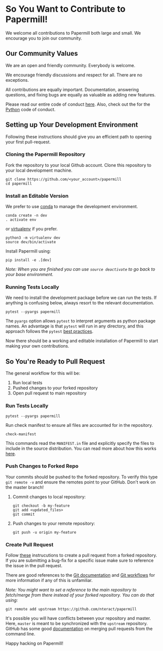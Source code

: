 # So You Want to Contribute to Papermill!
We welcome all contributions to Papermill both large and small. We encourage you to join our community.

## Our Community Values

We are an open and friendly community. Everybody is welcome.

We encourage friendly discussions and respect for all. There are no exceptions.

All contributions are equally important. Documentation, answering questions, and fixing bugs are equally as valuable as adding new features.

Please read our entire code of conduct [here](https://github.com/nteract/nteract/blob/master/CODE_OF_CONDUCT.md). Also, check out the for the [Python](https://github.com/nteract/nteract/blob/master/CODE_OF_CONDUCT.md) code of conduct.

## Setting up Your Development Environment
Following these instructions should give you an efficient path to opening your first pull-request.

### Cloning the Papermill Repository
Fork the repository to your local Github account. Clone this repository to your local development machine.
```
git clone https://github.com/<your_account>/papermill
cd papermill
```

### Install an Editable Version
We prefer to use [conda](https://conda.io/docs/user-guide/tasks/manage-environments.html) to manage the development environment.
```
conda create -n dev
. activate env
```
or [virtualenv](https://packaging.python.org/guides/installing-using-pip-and-virtualenv/) if you prefer.
```
python3 -m virtualenv dev
source dev/bin/activate
```

Install Papermill using:
```
pip install -e .[dev]
```

_Note: When you are finished you can use `source deactivate` to go back to your base environment._

### Running Tests Locally

We need to install the development package before we can run the tests. If anything is confusing below, always resort to the relevant documentation.
```
pytest --pyargs papermill
```
The `pyargs` option allows `pytest` to interpret arguments as python package names. An advantage is that `pytest` will run in any directory, and this approach follows the `pytest` [best practices](https://docs.pytest.org/en/latest/goodpractices.html#tests-as-part-of-application-code).

Now there should be a working and editable installation of Papermill to start making your own contributions.

## So You're Ready to Pull Request

The general workflow for this will be:
1. Run local tests
2. Pushed changes to your forked repository
3. Open pull request to main repository

### Run Tests Locally

```
pytest --pyargs papermill
```

Run check manifest to ensure all files are accounted for in the repository.
```
check-manifest
```
This commands read the `MANIFEST.in` file and explicitly specify the files to include in the source distribution. You can read more about how this works [here](https://docs.python.org/3/distutils/sourcedist.html).

### Push Changes to Forked Repo

Your commits should be pushed to the forked repository. To verify this type ```git remote -v``` and ensure the remotes point to your GitHub. Don't work on the master branch!

1. Commit changes to local repository:
    ```
    git checkout -b my-feature
    git add <updated_files>
    git commit
    ```
2. Push changes to your remote repository:
    ```
    git push -u origin my-feature
    ```

### Create Pull Request

Follow [these](https://help.github.com/articles/creating-a-pull-request-from-a-fork/) instrucutions to create a pull request from a forked repository. If you are submitting a bug-fix for a specific issue make sure to reference the issue in the pull request.

There are good references to the [Git documentation](https://git-scm.com/doc) and [Git workflows](https://docs.scipy.org/doc/numpy/dev/gitwash/development_workflow.html) for more information if any of this is unfamiliar.

_Note: You might want to set a reference to the main repository to fetch/merge from there instead of your forked repository. You can do that using:_
```
git remote add upstream https://github.com/nteract/papermill
```

It's possible you will have conflicts between your repository and master. Here, `master` is meant to be synchronized with the ```upstream``` repository.  GitHub has some good [documentation](https://help.github.com/articles/resolving-a-merge-conflict-using-the-command-line/) on merging pull requests from the command line.

Happy hacking on Papermill!
